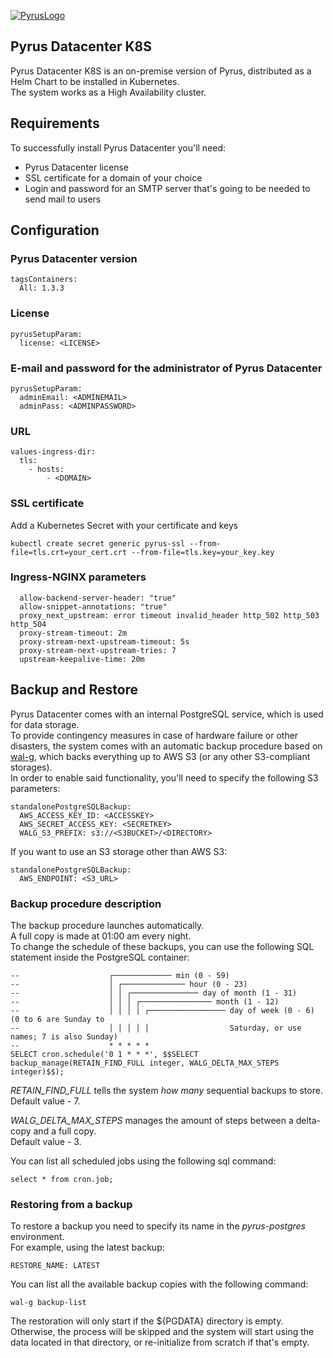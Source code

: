 [![PyrusLogo](https://pyrus.com/images/logo/logo_small_x2.png)](https://pyrus.com)

## Pyrus Datacenter K8S
Pyrus Datacenter K8S is an on-premise version of Pyrus, distributed as a Helm Chart to be installed in Kubernetes.\
The system works as a High Availability cluster.

## Requirements
To successfully install Pyrus Datacenter you'll need:
* Pyrus Datacenter license
* SSL certificate for a domain of your choice
* Login and password for an SMTP server that's going to be needed to send mail to users
  
## Configuration

### Pyrus Datacenter version
```
tagsContainers:
  All: 1.3.3
```

### License
```
pyrusSetupParam:
  license: <LICENSE>
```

### E-mail and password for the administrator of Pyrus Datacenter
```
pyrusSetupParam:
  adminEmail: <ADMINEMAIL>
  adminPass: <ADMINPASSWORD>
```

### URL
```
values-ingress-dir:
  tls:
    - hosts:
        - <DOMAIN>
```

### SSL certificate
Add a Kubernetes Secret with your certificate and keys
```
kubectl create secret generic pyrus-ssl --from-file=tls.crt=your_cert.crt --from-file=tls.key=your_key.key
```

### Ingress-NGINX parameters
```
  allow-backend-server-header: "true"
  allow-snippet-annotations: "true"
  proxy_next_upstream: error timeout invalid_header http_502 http_503 http_504
  proxy-stream-timeout: 2m
  proxy-stream-next-upstream-timeout: 5s
  proxy-stream-next-upstream-tries: 7
  upstream-keepalive-time: 20m
```

## Backup and Restore

Pyrus Datacenter comes with an internal PostgreSQL service, which is used for data storage.\
To provide contingency measures in case of hardware failure or other disasters, the system comes with an automatic backup procedure based on [wal-g](https://github.com/wal-g/wal-g), which backs everything up to AWS S3 (or any other S3-compliant storages). \
In order to enable said functionality, you'll need to specify the following S3 parameters:

```
standalonePostgreSQLBackup:
  AWS_ACCESS_KEY_ID: <ACCESSKEY>  
  AWS_SECRET_ACCESS_KEY: <SECRETKEY>  
  WALG_S3_PREFIX: s3://<S3BUCKET>/<DIRECTORY>
```

If you want to use an S3 storage other than AWS S3:
```
standalonePostgreSQLBackup:
  AWS_ENDPOINT: <S3_URL>
```

### Backup procedure description

The backup procedure launches automatically. \
A full copy is made at 01:00 am every night. \
To change the schedule of these backups, you can use the following SQL statement inside the PostgreSQL container:

```
--                    ┌───────────── min (0 - 59)
--                    │ ┌────────────── hour (0 - 23)
--                    │ │ ┌─────────────── day of month (1 - 31)
--                    │ │ │ ┌──────────────── month (1 - 12)
--                    │ │ │ │ ┌───────────────── day of week (0 - 6) (0 to 6 are Sunday to
--                    │ │ │ │ │                  Saturday, or use names; 7 is also Sunday)
--                    * * * * *
SELECT cron.schedule('0 1 * * *', $$SELECT backup_manage(RETAIN_FIND_FULL integer, WALG_DELTA_MAX_STEPS integer)$$);
```

*RETAIN_FIND_FULL* tells the system *how many* sequential backups to store.\
Default value - 7.
 
*WALG_DELTA_MAX_STEPS* manages the amount of steps between a delta-copy and a full copy.\
Default value - 3.

You can list all scheduled jobs using the following sql command:
```
select * from cron.job;
```

### Restoring from a backup

To restore a backup you need to specify its name in the *pyrus-postgres* environment.\
For example, using the latest backup:
```
RESTORE_NAME: LATEST
```

You can list all the available backup copies with the following command:
```
wal-g backup-list
```

The restoration will only start if the ${PGDATA} directory is empty.\
Otherwise, the process will be skipped and the system will start using the data located in that directory, or re-initialize from scratch if that's empty.

